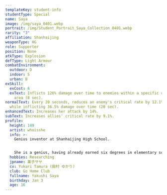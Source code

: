 ```yaml
---
templateKey: student-info
studentType: Special
name: Saya
image: /img/saya_0401.webp
portrait: /img/Student_Portrait_Saya_Collection_0401.webp
rarity: "3"
affiliation: Shanhaijing
weaponType: HG
role: Supporter
position: None
atkType: Explosion
defType: Light Armour
combatEnvironment:
  outdoor: D
  indoor: S
  urban: B
exSkill:
  exCost: 6
  exText: Inflicts 126% damage over time to enemies within a specific circular
    area (8 sec).
normalText: Every 20 seconds, reduces an enemy's critical rate by 12.1% (20 sec)
  while inflicting 36.5% damage over time (20 sec).
enhancedText: Increases her attack by 14%.
subText: Increases allies' critical rate by 9.1%.
profile:
  height: 149
  artist: whoisshe
  info: >-
    Genius inventor at Shanhaijing High School.


    She is a genius, having already earned six degrees in elementary school, but rather than being a genius, she is known as a troublemaker who bullies and causes problems for others. Saya has been good friends with Nezusuke, the mouse she always carries with her, since they were children, and he is like family to her.
  hobbies: Researching
  jpname: 薬子サヤ
  cv: Yukari Tamura (田村 ゆかり)
  club: Go Home Club
  fullname: Yakushi Saya
  birthday: Jan 3
  age: 16
---
```

